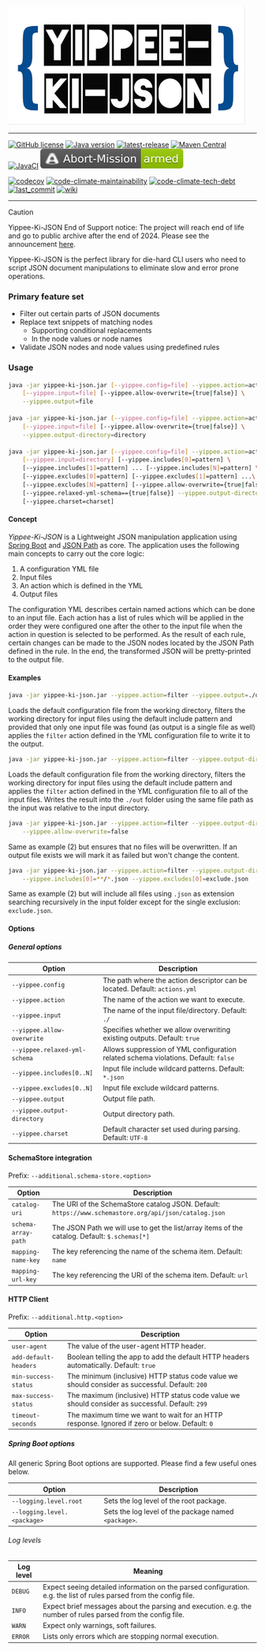 ![Yippee-Ki-JSON](.github/assets/yippee-ki-json_small_logo.png)

---

[![GitHub license](https://img.shields.io/github/license/nagyesta/yippee-ki-json?color=blue)](https://raw.githubusercontent.com/nagyesta/yippee-ki-json/main/LICENSE)
[![Java version](https://img.shields.io/badge/Java%20version-17-yellow?logo=java)](https://img.shields.io/badge/Java%20version-17-yellow?logo=java)
[![latest-release](https://img.shields.io/github/v/tag/nagyesta/yippee-ki-json?color=blue&logo=git&label=releases&sort=semver)](https://github.com/nagyesta/yippee-ki-json/releases)
[![Maven Central](https://img.shields.io/maven-central/v/com.github.nagyesta/yippee-ki-json?logo=apache-maven)](https://search.maven.org/artifact/com.github.nagyesta/yippee-ki-json)
[![JavaCI](https://img.shields.io/github/actions/workflow/status/nagyesta/yippee-ki-json/gradle.yml?logo=github&branch=main)](https://github.com/nagyesta/yippee-ki-json/actions/workflows/gradle.yml)
[![badge-abort-mission-armed-green](https://raw.githubusercontent.com/nagyesta/abort-mission/wiki_assets/.github/assets/badge-abort-mission-armed-green.svg)](https://github.com/nagyesta/abort-mission)

[![codecov](https://img.shields.io/codecov/c/github/nagyesta/yippee-ki-json?logo=codecov&token=HHSXCEQIDA)](https://codecov.io/gh/nagyesta/yippee-ki-json)
[![code-climate-maintainability](https://img.shields.io/codeclimate/maintainability/nagyesta/yippee-ki-json?logo=code%20climate)](https://img.shields.io/codeclimate/maintainability/nagyesta/yippee-ki-json?logo=code%20climate)
[![code-climate-tech-debt](https://img.shields.io/codeclimate/tech-debt/nagyesta/yippee-ki-json?logo=code%20climate)](https://img.shields.io/codeclimate/tech-debt/nagyesta/yippee-ki-json?logo=code%20climate)
[![last_commit](https://img.shields.io/github/last-commit/nagyesta/yippee-ki-json?logo=git)](https://img.shields.io/github/last-commit/nagyesta/yippee-ki-json?logo=git)
[![wiki](https://img.shields.io/badge/See-Wiki-informational)](https://github.com/nagyesta/yippee-ki-json/wiki)

--- 

> [!CAUTION]
> Yippee-Ki-JSON End of Support notice: The project will reach end of life and go to public archive after the end of 2024. Please see the announcement [here](https://github.com/nagyesta/yippee-ki-json/discussions/783).

Yippee-Ki-JSON is the perfect library for die-hard CLI users who need to script JSON document manipulations to eliminate
slow and error prone operations.

 ### Primary feature set
 - Filter out certain parts of JSON documents
 - Replace text snippets of matching nodes
    - Supporting conditional replacements
    - In the node values or node names
 - Validate JSON nodes and node values using predefined rules

### Usage
```bash
java -jar yippee-ki-json.jar [--yippee.config=file] --yippee.action=action \
    [--yippee.input=file] [--yippee.allow-overwrite={true|false}] \
    --yippee.output=file

java -jar yippee-ki-json.jar [--yippee.config=file] --yippee.action=action \
    [--yippee.input=file] [--yippee.allow-overwrite={true|false}] \
    --yippee.output-directory=directory

java -jar yippee-ki-json.jar [--yippee.config=file] --yippee.action=action \
    [--yippee.input=directory] [--yippee.includes[0]=pattern] \
    [--yippee.includes[1]=pattern] ... [--yippee.includes[N]=pattern] \
    [--yippee.excludes[0]=pattern] [--yippee.excludes[1]=pattern] ...\
    [--yippee.excludes[N]=pattern] [--yippee.allow-overwrite={true|false}]\
    [--yippee.relaxed-yml-schema=={true|false}] --yippee.output-directory=directory
    [--yippee.charset=charset]
```

#### Concept
_Yippee-Ki-JSON_ is a Lightweight JSON manipulation application using [Spring Boot](https://spring.io/projects/spring-boot) and
[JSON Path](https://github.com/json-path/JsonPath) as core. The application uses the following main concepts to carry out the core logic:

1. A configuration YML file
2. Input files
3. An action which is defined in the YML
4. Output files

The configuration YML describes certain named actions which can be done to an input file. Each action has a list of rules which will be
applied in the order they were configured one after the other to the input file when the action in question is selected to be performed. 
As the result of each rule, certain changes can be made to the JSON nodes located by the JSON Path defined in the rule. In the end, the 
transformed JSON will be pretty-printed to the output file.

#### Examples
```bash
java -jar yippee-ki-json.jar --yippee.action=filter --yippee.output=./out.json
```
Loads the default configuration file from the working directory, filters the working directory for input files using the default include
pattern and provided that only one input file was found (as output is a single file as well) applies the `filter` action defined in the YML
configuration file to write it to the output.

```bash
java -jar yippee-ki-json.jar --yippee.action=filter --yippee.output-directory=./out
```
Loads the default configuration file from the working directory, filters the working directory for input files using the default include
pattern and applies the `filter` action defined in the YML configuration file to all of the input files. Writes the result into the `./out`
folder using the same file path as the input was relative to the input directory.

```bash
java -jar yippee-ki-json.jar --yippee.action=filter --yippee.output-directory=./out \
    --yippee.allow-overwrite=false
```
Same as example (2) but ensures that no files will be overwritten. If an output file exists we will mark it as failed but won't change the
content.

```bash
java -jar yippee-ki-json.jar --yippee.action=filter --yippee.output-directory=./out \
    --yippee.includes[0]=**/*.json --yippee.excludes[0]=exclude.json
```
Same as example (2) but will include all files using `.json` as extension searching recursively in the input folder except for the single
exclusion: `exclude.json`.

#### Options
##### General options
| Option                        | Description                                                                          |
| ----------------------------- | ------------------------------------------------------------------------------------ |
| `--yippee.config`             | The path where the action descriptor can be located. Default: `actions.yml`          |
| `--yippee.action`             | The name of the action we want to execute.                                           |
| `--yippee.input`              | The name of the input file/directory. Default: `./`                                  |
| `--yippee.allow-overwrite`    | Specifies whether we allow overwriting existing outputs. Default: `true`             |
| `--yippee.relaxed-yml-schema` | Allows suppression of YML configuration related schema violations. Default: `false`  |
| `--yippee.includes[0..N]`     | Input file include wildcard patterns. Default: `*.json`                              |
| `--yippee.excludes[0..N]`     | Input file exclude wildcard patterns.                                                |
| `--yippee.output`             | Output file path.                                                                    |
| `--yippee.output-directory`   | Output directory path.                                                               |
| `--yippee.charset`            | Default character set used during parsing. Default: `UTF-8`                          |

#### SchemaStore integration
Prefix: `--additional.schema-store.<option>`

| Option              | Description                                                                                           |
| ------------------- | ----------------------------------------------------------------------------------------------------- |
| `catalog-uri`       | The URI of the SchemaStore catalog JSON. Default: `https://www.schemastore.org/api/json/catalog.json` |
| `schema-array-path` | The JSON Path we will use to get the list/array items of the catalog. Default: `$.schemas[*]`         |
| `mapping-name-key`  | The key referencing the name of the schema item. Default: `name`                                      |
| `mapping-url-key`   | The key referencing the URI of the schema item. Default: `url`                                        |

#### HTTP Client
Prefix: `--additional.http.<option>`

| Option                | Description                                                                                     |
| --------------------- | ----------------------------------------------------------------------------------------------- |
| `user-agent`          | The value of the user-agent HTTP header.                                                        |
| `add-default-headers` | Boolean telling the app to add the default HTTP headers automatically. Default: `true`          |
| `min-success-status`  | The minimum (inclusive) HTTP status code value we should consider as successful. Default: `200` |
| `max-success-status`  | The maximum (inclusive) HTTP status code value we should consider as successful. Default: `299` |
| `timeout-seconds`     | The maximum time we want to wait for an HTTP response. Ignored if zero or below. Default: `0`   |

##### Spring Boot options
All generic Spring Boot options are supported. Please find a few useful ones below.

| Option                      | Description                                          |
| --------------------------- | ---------------------------------------------------- |
| `--logging.level.root`      | Sets the log level of the root package.              |
| `--logging.level.<package>` | Sets the log level of the package named `<package>`. |

###### Log levels

| Log level | Meaning                                                                                                             |
| --------- | ------------------------------------------------------------------------------------------------------------------- |
| `DEBUG`   | Expect seeing detailed information on the parsed configuration. e.g. the list of rules parsed from the config file. |
| `INFO`    | Expect brief messages about the parsing and execution. e.g. the number of rules parsed from the config file.        |
| `WARN`    | Expect only warnings, soft failures.                                                                                |
| `ERROR`   | Lists only errors which are stopping normal execution.                                                              |
